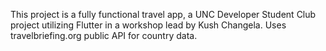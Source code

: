 
This project is a fully functional travel app, a UNC Developer Student Club project utilizing Flutter in a workshop lead by Kush Changela. Uses travelbriefing.org public API for country data.
